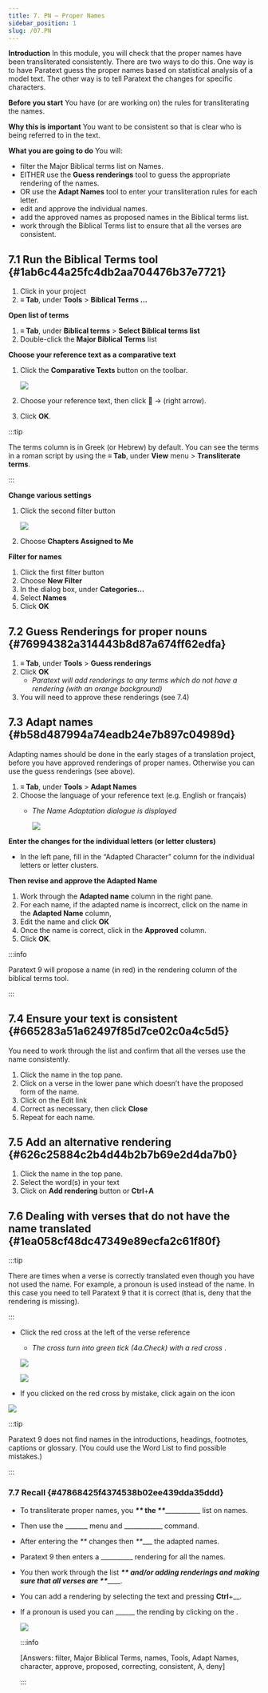 ```yaml
---
title: 7. PN – Proper Names
sidebar_position: 1
slug: /07.PN
---
```




**Introduction**
In this module, you will check that the proper names have been transliterated consistently. There are two ways to do this. One way is to have Paratext guess the proper names based on statistical analysis of a model text. The other way is to tell Paratext the changes for specific characters.


**Before you start**
You have (or are working on) the rules for transliterating the names.


**Why this is important**
You want to be consistent so that is clear who is being referred to in the text.


**What you are going to do**
You will:

- filter the Major Biblical terms list on Names.
- EITHER use the **Guess renderings** tool to guess the appropriate rendering of the names.
- OR use the **Adapt Names** tool to enter your transliteration rules for each letter.
- edit and approve the individual names.
- add the approved names as proposed names in the Biblical terms list.
- work through the Biblical Terms list to ensure that all the verses are consistent.

## 7.1 Run the Biblical Terms tool {#1ab6c44a25fc4db2aa704476b37e7721}

1. Click in your project
1. **≡ Tab**, under **Tools** &gt; **Biblical Terms …**

**Open list of terms**

1. **≡ Tab**, under **Biblical terms** &gt; **Select Biblical terms list**
1. Double-click the **Major Biblical Terms** list

**Choose your reference text as a comparative text**

1. Click the **Comparative Texts** button on the toolbar.

	![](/notion_imgs/570661182.png)

1. Choose your reference text, then click **** → (right arrow).
1. Click **OK**.

:::tip 


The terms column is in Greek (or Hebrew) by default. You can see the terms in a roman script by using the **≡ Tab**, under **View** menu &gt; **Transliterate terms**. 


:::


**Change various settings**

1. Click the second filter button

	![](/notion_imgs/1982983145.png)

1. Choose **Chapters Assigned to Me**

**Filter for names**

1. Click the first filter button
1. Choose **New Filter**
1. In the dialog box, under **Categories…**
1. Select **Names**
1. Click **OK**

## 7.2 Guess Renderings for proper nouns {#76994382a314443b8d87a674ff62edfa}

1. **≡ Tab**, under **Tools** &gt; **Guess renderings**
1. Click **OK**
	- _Paratext will add renderings to any terms which do not have a rendering (with an orange background)_
1. You will need to approve these renderings (see 7.4)

## 7.3 Adapt names {#b58d487994a74eadb24e7b897c04989d}


Adapting names should be done in the early stages of a translation project, before you have approved renderings of proper names. Otherwise you can use the guess renderings (see above).

1. **≡ Tab**, under **Tools** &gt; **Adapt Names**
1. Choose the language of your reference text (e.g. English or français)
	- _The Name Adaptation dialogue is displayed_

		![](/notion_imgs/994539435.png)


**Enter the changes for the individual letters (or letter clusters)**

- In the left pane, fill in the “Adapted Character” column for the individual letters or letter clusters.

**Then revise and approve the Adapted Name**

1. Work through the **Adapted name** column in the right pane.
1. For each name, if the adapted name is incorrect, click on the name in the **Adapted Name** column,
1. Edit the name and click **OK**
1. Once the name is correct, click in the **Approved** column.
1. Click **OK**.

:::info


Paratext 9 will propose a name (in red) in the rendering column of the biblical terms tool. 


:::


## 7.4 Ensure your text is consistent {#665283a51a62497f85d7ce02c0a4c5d5}


You need to work through the list and confirm that all the verses use the name consistently.

1. Click the name in the top pane.
1. Click on a verse in the lower pane which doesn’t have the proposed form of the name.
1. Click on the Edit link
1. Correct as necessary, then click **Close**
1. Repeat for each name.

## 7.5 Add an alternative rendering {#626c25884c2b4d44b2b7b69e2d4da7b0}

1. Click the name in the top pane.
1. Select the word(s) in your text
1. Click on **Add rendering** button or **Ctrl**+**A**

## 7.6 Dealing with verses that do not have the name translated {#1ea058cf48dc47349e89ecfa2c61f80f}


:::tip


There are times when a verse is correctly translated even though you have not used the name. For example, a pronoun is used instead of the name. In this case you need to tell Paratext 9 that it is correct (that is, deny that the rendering is missing). 


:::

- Click the red cross at the left of the verse reference
	- _The cross turn into green tick (4a.Check) with a red cross_ .

	![](/notion_imgs/1361038144.png)


	![](/notion_imgs/1232517919.png)


<div class='notion-row'>
<div class='notion-column' style={{width: 'calc((100% - (min(32px, 4vw) * 1)) * 0.5)'}}>

- If you clicked on the red cross by mistake, click again on the icon

</div><div className='notion-spacer' />

<div class='notion-column' style={{width: 'calc((100% - (min(32px, 4vw) * 1)) * 0.5)'}}>

![](/notion_imgs/1361038144.png)

</div><div className='notion-spacer' />
</div>


:::tip


Paratext 9 does not find names in the introductions, headings, footnotes, captions or glossary. (You could use the Word List to find possible mistakes.) 


:::


### 7.7 Recall {#47868425f4374538b02ee439dda35ddd}

- To transliterate proper names, you _____**_ the _**________________ list on names.
- Then use the _______ menu and ____________ command.
- After entering the _**_ changes then _**____ the adapted names.
- Paratext 9 then enters a __________ rendering for all the names.
- You then work through the list _____**__ and/or adding renderings and making sure that all verses are __**_________.
- You can add a rendering by selecting the text and pressing **Ctrl**+__.
- If a pronoun is used you can ______ the rending by clicking on the .

	![](/notion_imgs/1232517919.png)


	:::info
	
	[Answers: filter, Major Biblical Terms, names, Tools, Adapt Names, character, approve, proposed, correcting, consistent, A, deny] 
	
	:::
	


